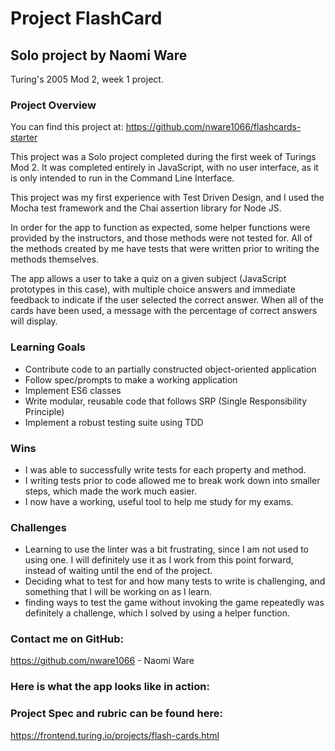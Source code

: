 # Project FlashCard
## Solo project by Naomi Ware
Turing's 2005 Mod 2, week 1 project.

### Project Overview

You can find this project at: https://github.com/nware1066/flashcards-starter

This project was a Solo project completed during the first week of Turings Mod 2. It was completed entirely in JavaScript, with no user interface, as it is only intended to run in the Command Line Interface.

This project was my first experience with Test Driven Design, and I used the Mocha test framework and the Chai assertion library for Node JS.

In order for the app to function as expected, some helper functions were provided by the instructors, and those methods were not tested for. All of the methods created by me have tests that were written prior to writing the methods themselves.

The app allows a user to take a quiz on a given subject (JavaScript prototypes in this case), with multiple choice answers and immediate feedback to indicate if the user selected the correct answer. When all of the cards have been used, a message with the percentage of correct answers will display.

### Learning Goals

- Contribute code to an partially constructed object-oriented application
- Follow spec/prompts to make a working application
- Implement ES6 classes
- Write modular, reusable code that follows SRP (Single Responsibility Principle)
- Implement a robust testing suite using TDD

### Wins

- I was able to successfully write tests for each property and method.
- I writing tests prior to code allowed me to break work down into smaller steps, which made the work much easier.
- I now have a working, useful tool to help me study for my exams.

### Challenges

- Learning to use the linter was a bit frustrating, since I am not used to using one. I will definitely use it as I work from this point forward, instead of waiting until the end of the project.
- Deciding what to test for and how many tests to write is challenging, and something that I will be working on as I learn.
- finding ways to test the game without invoking the game repeatedly
was definitely a challenge, which I solved by using a helper function.

### Contact me on GitHub:
https://github.com/nware1066 - Naomi Ware


### Here is what the app looks like in action:

### Project Spec and rubric can be found here:
https://frontend.turing.io/projects/flash-cards.html
